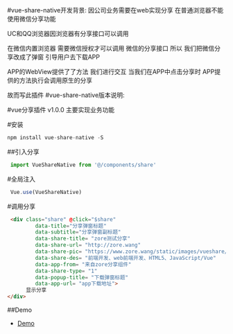 #vue-share-native开发背景:
因公司业务需要在web实现分享
在普通浏览器不能使用微信分享功能

UC和QQ浏览器因浏览器有分享接口可以调用

在微信内置浏览器 需要微信授权才可以调用 微信的分享接口
所以 我们把微信分享改成了弹窗 引导用户去下载APP

APP的WebView提供了了方法 我们进行交互 当我们在APP中点击分享时
APP提供的方法执行会调用原生的分享

故而写此插件
#vue-share-native版本说明:

#vue分享插件 v1.0.0 主要实现业务功能

#安装

```javascript
npm install vue-share-native -S
```

##引入分享
```javascript
 import VueShareNative from '@/components/share'
```
#全局注入
```javascript
 Vue.use(VueShareNative)
```
#调用分享
```html
 <div class="share" @click="$share"
         data-title="分享弹窗标题"
         data-subtitle="分享弹窗副标题"
         data-share-title= "zore测试分享"
         data-share-url= "http://zore.wang"
         data-share-pic= "https://www.zore.wang/static/images/vueshare/lovely-girl.jpg"
         data-share-des= "前端开发、web前端开发、HTML5、JavaScript/Vue"
         data-app-from= "来自zore分享组件"
         data-share-type= "1"
         data-popup-title= "下载弹窗标题"
         data-app-url= "app下载地址">
      显示分享
</div>
```
##Demo

* [Demo](https://zore.wang/VueUtils/VueShareNative/) 
